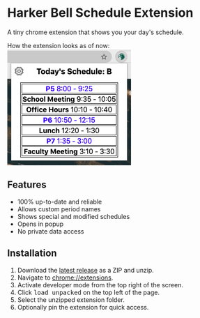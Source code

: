 # Harker Bell Schedule Extension
A tiny chrome extension that shows you your day's schedule.

How the extension looks as of now: \
![](assets/example_look.png)

## Features
* 100% up-to-date and reliable
* Allows custom period names
* Shows special and modified schedules
* Opens in popup
* No private data access

## Installation
1. Download the [latest release](https://github.com/gadhagod/bell-schedule-extension/releases/latest) as a ZIP and unzip.
2. Navigate to [chrome://extensions](chrome://extensions).
3. Activate developer mode from the top right of the screen.
4. Click <kbd>load unpacked</kbd> on the top left of the page.
5. Select the unzipped extension folder.
6. Optionally pin the extension for quick access.
